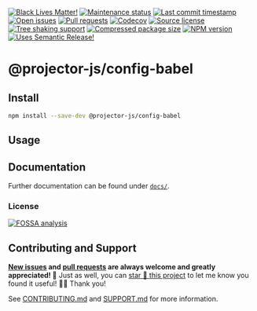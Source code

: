 <!-- prettier-ignore-start -->

<!-- badges-start -->

[![Black Lives Matter!][badge-blm]][link-blm]
[![Maintenance status][badge-maintenance]][link-repo]
[![Last commit timestamp][badge-last-commit]][link-repo]
[![Open issues][badge-issues]][link-issues]
[![Pull requests][badge-pulls]][link-pulls]
[![Codecov][badge-codecov]][link-codecov]
[![Source license][badge-license]][link-license]
[![Tree shaking support][badge-tree-shaking]][link-bundlephobia]
[![Compressed package size][badge-size]][link-bundlephobia]
[![NPM version][badge-npm]][link-npm]
[![Uses Semantic Release!][badge-semantic-release]][link-semantic-release]

<!-- badges-end -->

<!-- prettier-ignore-end -->

# @projector-js/config-babel

<!-- TODO -->

## Install

```bash
npm install --save-dev @projector-js/config-babel
```

## Usage

<!-- TODO -->

## Documentation

Further documentation can be found under [`docs/`][docs].

### License

[![FOSSA analysis][badge-fossa]][link-fossa]

## Contributing and Support

**[New issues][choose-new-issue] and [pull requests][pr-compare] are always
welcome and greatly appreciated! 🤩** Just as well, you can [star 🌟 this
project][link-repo] to let me know you found it useful! ✊🏿 Thank you!

See [CONTRIBUTING.md][contributing] and [SUPPORT.md][support] for more
information.

[badge-blm]: https://api.ergodark.com/badges/blm 'Join the movement!'
[link-blm]: https://secure.actblue.com/donate/ms_blm_homepage_2019
[badge-maintenance]:
  https://img.shields.io/maintenance/active/2022
  'Is this package maintained?'
[link-repo]: https://github.com/xunnamius/projector
[badge-last-commit]:
  https://img.shields.io/github/last-commit/xunnamius/projector
  'Latest commit timestamp'
[badge-issues]:
  https://img.shields.io/github/issues/Xunnamius/projector
  'Open issues'
[link-issues]: https://github.com/Xunnamius/projector/issues?q=
[badge-pulls]:
  https://img.shields.io/github/issues-pr/xunnamius/projector
  'Open pull requests'
[link-pulls]: https://github.com/xunnamius/projector/pulls
[badge-codecov]:
  https://codecov.io/gh/Xunnamius/projector/branch/main/graph/badge.svg?token=HWRIOBAAPW
  'Is this package well-tested?'
[link-codecov]: https://codecov.io/gh/Xunnamius/projector
[badge-license]:
  https://img.shields.io/npm/l/@projector-js/config-babel
  "This package's source license"
[link-license]: https://github.com/Xunnamius/projector/blob/main/LICENSE
[badge-fossa]:
  https://app.fossa.com/api/projects/custom%2B27276%2Fgit%40github.com%3AXunnamius%2Fprojector.git.svg?type=large
  "Analysis of this package's license obligations"
[link-fossa]:
  https://app.fossa.com/projects/custom+27276%2Fgit@github.com:Xunnamius%2Fprojector.git
[badge-npm]:
  https://api.ergodark.com/badges/npm-pkg-version/@projector-js/config-babel
  'Install this package using npm or yarn!'
[link-npm]: https://www.npmjs.com/package/@projector-js/config-babel
[badge-semantic-release]:
  https://img.shields.io/badge/%20%20%F0%9F%93%A6%F0%9F%9A%80-semantic--release-e10079.svg
  'This repo practices continuous integration and deployment!'
[link-semantic-release]: https://github.com/semantic-release/semantic-release
[badge-size]: https://badgen.net/bundlephobia/minzip/@projector-js/config-babel
[badge-tree-shaking]:
  https://badgen.net/bundlephobia/tree-shaking/@projector-js/config-babel
  'Is this package optimized for Webpack?'
[link-bundlephobia]:
  https://bundlephobia.com/result?p=@projector-js/config-babel
  'Package size (minified and gzipped)'
[package-json]: package.json
[docs]: docs
[choose-new-issue]: https://github.com/xunnamius/projector/issues/new/choose
[pr-compare]: https://github.com/xunnamius/projector/compare
[contributing]: /CONTRIBUTING.md
[support]: /.github/SUPPORT.md
